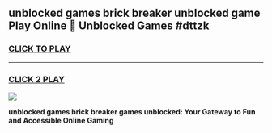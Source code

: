 
## unblocked games brick breaker unblocked game Play Online 👋 Unblocked Games #dttzk
<h3>
<a href="https://premium.freeplayer.one?title=unblocked_games_brick_breaker&ref=21F">CLICK TO PLAY</a></h3>
<hr>

<h3>
<a href="https://premium.freeplayer.one?title=unblocked_games_brick_breaker&ref=21F">CLICK 2 PLAY</a>
  
</h3>

<a href="https://premium.freeplayer.one?title=unblocked_games_brick_breaker&ref=21F/"><img src="https://clearcache.store/games.png"></a>


**unblocked games brick breaker games unblocked: Your Gateway to Fun and Accessible Online Gaming**
